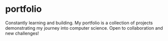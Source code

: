 # portfolio
Constantly learning and building. My portfolio is a collection of projects demonstrating my journey into computer science. Open to collaboration and new challenges!
